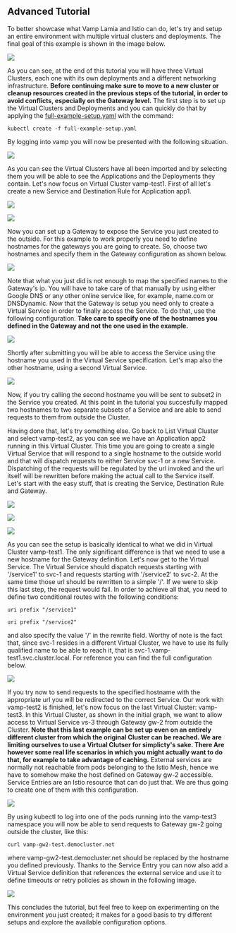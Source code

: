## Advanced Tutorial

To better showcase what Vamp Lamia and Istio can do, let's try and setup an entire environment with multiple virtual clusters and deployments.
The final goal of this example is shown in the image below.

![](../images/screen28.jpg)

As you can see, at the end of this tutorial you will have three Virtual Clusters, each one with its own deployments and a different networking infrastructure.
**Before continuing make sure to move to a new cluster or cleanup resources created in the previous steps of the tutorial, in order to avoid conflicts, especially on the Gateway level.**
The first step is to set up the Virtual Clusters and Deployments and you can quickly do that by applying the [full-example-setup.yaml](samples/full-example-setup.yaml) with the command:

````
kubectl create -f full-example-setup.yaml
````

By logging into vamp you will now be presented with the following situation.

![](../images/screen29.png)

As you can see the Virtual Clusters have all been imported and by selecting them you will be able to see the Applications and the Deployments they contain.
Let's now focus on Virtual Cluster vamp-test1.
First of all let's create a new Service and Destination Rule for Application app1.

![](../images/screen30.png)

![](../images/screen31.png)

Now you can set up a Gateway to expose the Service you just created to the outside. For this example to work properly you need to define hostnames for the gateways you are going to create.
So, choose two hostnames and specify them in the Gateway configuration as shown below.

![](../images/screen32.png)

Note that what you just did is not enough to map the specified names to the Gateway's ip. You will have to take care of that manually by using either Google DNS or any other online service like, for example, name.com or DNSDynamic.
Now that the Gateway is setup you need only to create a Virtual Service in order to finally access the Service.
To do that, use the following configuration. 
**Take care to specify one of the hostnames you defined in the Gateway and not the one used in the example.**

![](../images/screen33.png)

Shortly after submitting you will be able to access the Service using the hostname you used in the Virtual Service specification.
Let's map also the other hostname, using a second Virtual Service.

![](../images/screen34.png)

Now, if you try calling the second hostname you will be sent to subset2 in the Service you created.
At this point in the tutorial you succesfully mapped two hostnames to two separate subsets of a Service and are able to send requests to them from outside the Cluster.

Having done that, let's try something else.
Go back to List Virtual Cluster and select vamp-test2, as you can see we have an Application app2 running in this Virtual Cluster.
This time you are going to create a single Virtual Service that will respond to a single hostname to the outside world and that will dispatch requests to either Service svc-1 or a new Service.
Dispatching of the requests will be regulated by the url invoked and the url itself will be rewritten before making the actual call to the Service itself.
Let's start with the easy stuff, that is creating the Service, Destination Rule and Gateway.

![](../images/screen35.png)

![](../images/screen36.png)

![](../images/screen37.png)

As you can see the setup is basically identical to what we did in Virtual Cluster vamp-test1. The only significant difference is that we need to use a new hostname for the Gateway definition.
Let's now get to the Virtual Service.
The Virtual Service should dispatch requests starting with '/service1' to svc-1 and requests starting with '/service2' to svc-2. At the same time those url should be rewritten to a simple '/'. 
If we were to skip this last step, the request would fail.
In order to achieve all that, you need to define two conditional routes with the following conditions:

````
uri prefix "/service1"
````

````
uri prefix "/service2"
````

and also specify the value '/' in the rewrite field.
Worthy of note is the fact that, since svc-1 resides in a different Virtual Cluster, we have to use its fully qualified name to be able to reach it, that is svc-1.vamp-test1.svc.cluster.local.
For reference you can find the full configuration below.

![](../images/screen38.png)

If you try now to send requests to the specified hostname with the appropriate url you will be redirected to the correct Service.
Our work with vamp-test2 is finished, let's now focus on the last Virtual Cluster: vamp-test3.
In this Virtual Cluster, as shown in the initial graph, we want to allow access to Virtual Service vs-3 through Gateway gw-2 from outside the Cluster.
**Note that this last example can be set up even on an entirely different cluster from which the original Cluster can be reached. We are limiting ourselves to use a Virtual Clutser for simplicty's sake.
There Are however some real life scenarios in which you might actually want to do that, for example to take advantage of caching.**
External services are normally not reachable from pods belonging to the Istio Mesh, hence we have to somehow make the host defined on Gateway gw-2 accessible. Service Entries are an Istio resource that can do just that.
We are thus going to create one of them with this configuration.

![](../images/screen39.png)
 
By using kubectl to log into one of the pods running into the vamp-test3 namespace you will now be able to send requests to Gateway gw-2 going outside the cluster, like this:


````
curl vamp-gw2-test.democluster.net
````

where vamp-gw2-test.democluster.net should be replaced by the hostname you defined previously.
Thanks to the Service Entry you can now also add a Virtual Service definition that references the external service and use it to define timeouts or retry policies as shown in the following image.

![](../images/screen40.png)

This concludes the tutorial, but feel free to keep on experimenting on the environment you just created; it makes for a good basis to try different setups and explore the available configuration options.
